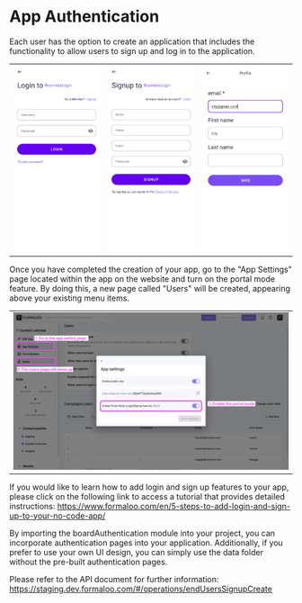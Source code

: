 # App Authentication

Each user has the option to create an application that includes the functionality to allow users to sign up and log in to the application.

<table>
<tr>
<td align="center"><img src="images/login.png" ></td>
<td align="center"><img src="images/signup.png"></td>
<td align="center"><img src="images/profile.png"></td>
</tr>
</table>

Once you have completed the creation of your app, go to the "App Settings" page located within the app on the website and turn on the portal mode feature.
By doing this, a new page called "Users" will be created, appearing above your existing menu items.

<table>
<tr>
<td align="center"><img src="images/portal_mode.png" ></td>
</tr>
</table>

If you would like to learn how to add login and sign up features to your app, please click on the following link to access a tutorial that provides detailed instructions:
https://www.formaloo.com/en/5-steps-to-add-login-and-sign-up-to-your-no-code-app/

By importing the boardAuthentication module into your project, you can incorporate authentication pages into your application.
Additionally, if you prefer to use your own UI design, you can simply use the data folder without the pre-built authentication pages.

Please refer to the API document for further information:
https://staging.dev.formaloo.com/#/operations/endUsersSignupCreate
